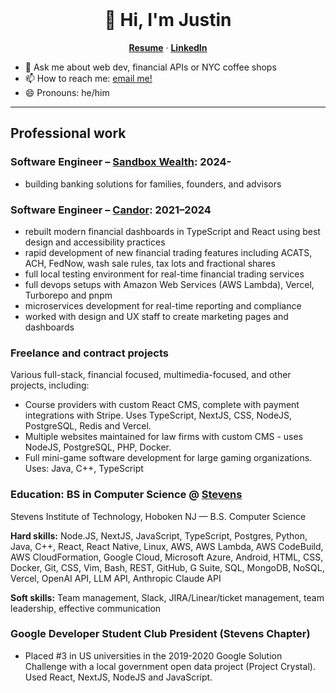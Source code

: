 <br />
<p align="center">
  <h1 align="center">👋 Hi, I'm Justin</h1>
  
  <p align="center">
    <a href="https://static.justinoboyle.com/resume.pdf"><strong>Resume</strong></a> &middot; 
    <a href="https://linkedin.com/in/justinoboyle"><strong>LinkedIn</strong></a>
  </p>
</p>


- 💬 Ask me about web dev, financial APIs or NYC coffee shops
- 📫 How to reach me: [email me!](mailto:justin+github@justinoboyle.com)
- 😄 Pronouns: he/him
<hr />
<h2>Professional work</h2>

<h3>Software Engineer – <a href="https://sandboxwealth.com">Sandbox Wealth</a>: 2024-</h3>

- building banking solutions for families, founders, and advisors

<h3>Software Engineer – <a href="https://candor.co">Candor</a>: 2021–2024</h3>

- rebuilt modern financial dashboards in TypeScript and React using best design and accessibility practices
- rapid development of new financial trading features including ACATS, ACH, FedNow, wash sale rules, tax lots and fractional shares
- full local testing environment for real-time financial trading services
- full devops setups with Amazon Web Services (AWS Lambda), Vercel, Turborepo and pnpm
- microservices development for real-time reporting and compliance
- worked with design and UX staff to create marketing pages and dashboards

<h3>Freelance and contract projects</h3>

Various full-stack, financial focused, multimedia-focused, and other projects, including:
- Course providers with custom React CMS, complete with payment integrations with Stripe. Uses TypeScript, NextJS, CSS, NodeJS, PostgreSQL, Redis and Vercel.
- Multiple websites maintained for law firms with custom CMS - uses NodeJS, PostgreSQL, PHP, Docker.
- Full mini-game software development for large gaming organizations. Uses: Java, C++, TypeScript

<h3>Education: BS in Computer Science @ <a href="//stevens.edu">Stevens</a></h3>

Stevens Institute of Technology, Hoboken NJ — B.S. Computer Science

<strong>Hard skills:</strong> Node.JS, NextJS, JavaScript, TypeScript, Postgres, Python, Java, C++, React, React Native, Linux, AWS, AWS Lambda, AWS CodeBuild, AWS CloudFormation, Google Cloud, Microsoft Azure, Android, HTML, CSS, Docker, Git, CSS, Vim, Bash, REST, GitHub, G Suite, SQL, MongoDB, NoSQL, Vercel, OpenAI API, LLM API, Anthropic Claude API

<strong>Soft skills:</strong> Team management, Slack, JIRA/Linear/ticket management, team leadership, effective communication

<h3>Google Developer Student Club President (Stevens Chapter)</h3>

- Placed #3 in US universities in the 2019-2020 Google Solution Challenge with a local government open data project (Project Crystal). Used React, NextJS, NodeJS and JavaScript.


